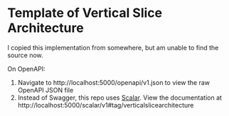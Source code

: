 # Template of Vertical Slice Architecture

I copied this implementation from somewhere, but am unable to find the source now.

On OpenAPI:
1. Navigate to http://localhost:5000/openapi/v1.json to view the raw OpenAPI JSON file
2. Instead of Swagger, this repo uses [Scalar](https://github.com/scalar/scalar/blob/main/packages/scalar.aspnetcore/README.md). View the documentation at http://localhost:5000/scalar/v1#tag/verticalslicearchitecture 
